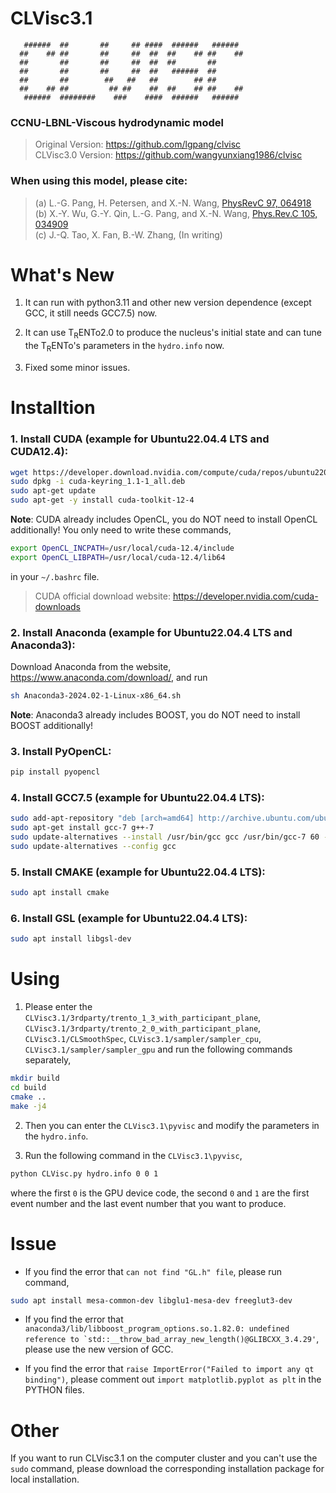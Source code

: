 # CLVisc3.1


       ######  ##       ##     ## ####  ######   ######  
      ##    ## ##       ##     ##  ##  ##    ## ##    ## 
      ##       ##       ##     ##  ##  ##       ##       
      ##       ##       ##     ##  ##   ######  ##       
      ##       ##        ##   ##   ##        ## ##       
      ##    ## ##         ## ##    ##  ##    ## ##    ## 
       ######  ########    ###    ####  ######   ###### 

### CCNU-LBNL-Viscous hydrodynamic model

> Original Version: https://github.com/lgpang/clvisc <br>
> CLVisc3.0 Version: https://github.com/wangyunxiang1986/clvisc

### When using this model, please cite:
    
> (a) L.-G. Pang, H. Petersen, and X.-N. Wang, [PhysRevC 97, 064918](https://link.aps.org/doi/10.1103/PhysRevC.97.064918) <br>
> (b) X.-Y. Wu, G.-Y. Qin, L.-G. Pang, and X.-N. Wang, [Phys.Rev.C 105, 034909](https://link.aps.org/doi/10.1103/PhysRevC.105.034909) <br>
> (c) J.-Q. Tao, X. Fan, B.-W. Zhang, (In writing)

# What's New

1) It can run with python3.11 and other new version dependence (except GCC, it still needs GCC7.5) now.

2) It can use T<sub>R</sub>ENTo2.0 to produce the nucleus's initial state and can tune the T<sub>R</sub>ENTo's parameters in the `hydro.info` now.

3) Fixed some minor issues.

# Installtion

### 1. Install CUDA (example for Ubuntu22.04.4 LTS and CUDA12.4):

```bash
wget https://developer.download.nvidia.com/compute/cuda/repos/ubuntu2204/x86_64/cuda-keyring_1.1-1_all.deb
sudo dpkg -i cuda-keyring_1.1-1_all.deb
sudo apt-get update
sudo apt-get -y install cuda-toolkit-12-4
```   

   __Note__: CUDA already includes OpenCL, you do NOT need to install OpenCL additionally! You only need to write these commands,
         
```bash
export OpenCL_INCPATH=/usr/local/cuda-12.4/include
export OpenCL_LIBPATH=/usr/local/cuda-12.4/lib64
```
           
   in your `~/.bashrc` file.
         
   > CUDA official download website: https://developer.nvidia.com/cuda-downloads

### 2. Install Anaconda (example for Ubuntu22.04.4 LTS and Anaconda3):

   Download Anaconda from the website, https://www.anaconda.com/download/, and run

```bash   
sh Anaconda3-2024.02-1-Linux-x86_64.sh
```

   __Note__: Anaconda3 already includes BOOST, you do NOT need to install BOOST additionally!

### 3. Install PyOpenCL:

```bash
pip install pyopencl
```

### 4. Install GCC7.5 (example for Ubuntu22.04.4 LTS):

```bash
sudo add-apt-repository "deb [arch=amd64] http://archive.ubuntu.com/ubuntu focal main universe"
sudo apt-get install gcc-7 g++-7
sudo update-alternatives --install /usr/bin/gcc gcc /usr/bin/gcc-7 60 --slave /usr/bin/g++ g++ /usr/bin/g++-7
sudo update-alternatives --config gcc
```

### 5. Install CMAKE (example for Ubuntu22.04.4 LTS):

```bash
sudo apt install cmake
```

### 6. Install GSL (example for Ubuntu22.04.4 LTS):

```bash
sudo apt install libgsl-dev
```

# Using

1. Please enter the `CLVisc3.1/3rdparty/trento_1_3_with_participant_plane`, `CLVisc3.1/3rdparty/trento_2_0_with_participant_plane`, `CLVisc3.1/CLSmoothSpec`,
   `CLVisc3.1/sampler/sampler_cpu`, `CLVisc3.1/sampler/sampler_gpu` and run the following commands separately,

```bash
mkdir build
cd build
cmake ..
make -j4
```

2. Then you can enter the `CLVisc3.1\pyvisc` and modify the parameters in the `hydro.info`.

3. Run the following command in the `CLVisc3.1\pyvisc`,
   
```bash
python CLVisc.py hydro.info 0 0 1
```

   where the first `0` is the GPU device code, the second `0` and `1` are the first event number and the last event number that you want to produce.

# Issue

* If you find the error that `can not find "GL.h" file`, please run command,

```bash
sudo apt install mesa-common-dev libglu1-mesa-dev freeglut3-dev
```

* If you find the error that ``anaconda3/lib/libboost_program_options.so.1.82.0: undefined reference to `std::__throw_bad_array_new_length()@GLIBCXX_3.4.29'``, 
please use the new version of GCC.

* If you find the error that `raise ImportError("Failed to import any qt binding")`,
please comment out `import matplotlib.pyplot as plt` in the PYTHON files.

# Other

If you want to run CLVisc3.1 on the computer cluster and you can't use the `sudo` command, 
please download the corresponding installation package for local installation.